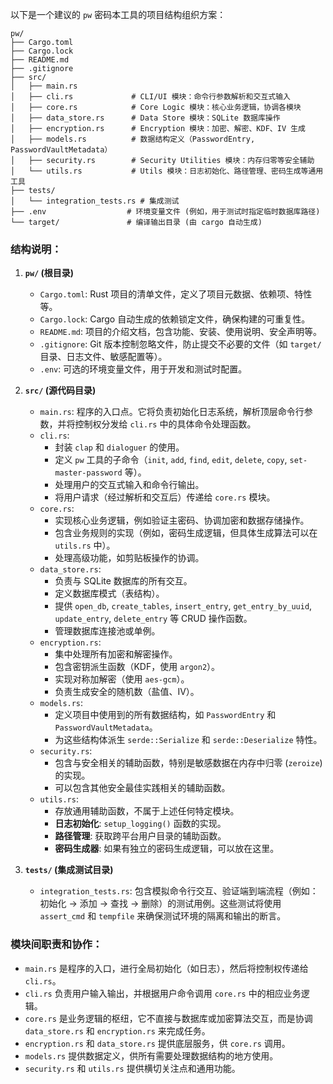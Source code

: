 以下是一个建议的 `pw` 密码本工具的项目结构组织方案：

```
pw/
├── Cargo.toml
├── Cargo.lock
├── README.md
├── .gitignore
├── src/
│   ├── main.rs
│   ├── cli.rs             # CLI/UI 模块：命令行参数解析和交互式输入
│   ├── core.rs            # Core Logic 模块：核心业务逻辑，协调各模块
│   ├── data_store.rs      # Data Store 模块：SQLite 数据库操作
│   ├── encryption.rs      # Encryption 模块：加密、解密、KDF、IV 生成
│   ├── models.rs          # 数据结构定义（PasswordEntry, PasswordVaultMetadata）
│   ├── security.rs        # Security Utilities 模块：内存归零等安全辅助
│   └── utils.rs           # Utils 模块：日志初始化、路径管理、密码生成等通用工具
├── tests/
│   └── integration_tests.rs # 集成测试
├── .env                  # 环境变量文件 (例如，用于测试时指定临时数据库路径)
└── target/               # 编译输出目录 (由 cargo 自动生成)
```

### 结构说明：

1.  **`pw/` (根目录)**

      * `Cargo.toml`: Rust 项目的清单文件，定义了项目元数据、依赖项、特性等。
      * `Cargo.lock`: Cargo 自动生成的依赖锁定文件，确保构建的可重复性。
      * `README.md`: 项目的介绍文档，包含功能、安装、使用说明、安全声明等。
      * `.gitignore`: Git 版本控制忽略文件，防止提交不必要的文件（如 `target/` 目录、日志文件、敏感配置等）。
      * `.env`: 可选的环境变量文件，用于开发和测试时配置。

2.  **`src/` (源代码目录)**

      * `main.rs`: 程序的入口点。它将负责初始化日志系统，解析顶层命令行参数，并将控制权分发给 `cli.rs` 中的具体命令处理函数。
      * `cli.rs`:
          * 封装 `clap` 和 `dialoguer` 的使用。
          * 定义 `pw` 工具的子命令（`init`, `add`, `find`, `edit`, `delete`, `copy`, `set-master-password` 等）。
          * 处理用户的交互式输入和命令行输出。
          * 将用户请求（经过解析和交互后）传递给 `core.rs` 模块。
      * `core.rs`:
          * 实现核心业务逻辑，例如验证主密码、协调加密和数据存储操作。
          * 包含业务规则的实现（例如，密码生成逻辑，但具体生成算法可以在 `utils.rs` 中）。
          * 处理高级功能，如剪贴板操作的协调。
      * `data_store.rs`:
          * 负责与 SQLite 数据库的所有交互。
          * 定义数据库模式（表结构）。
          * 提供 `open_db`, `create_tables`, `insert_entry`, `get_entry_by_uuid`, `update_entry`, `delete_entry` 等 CRUD 操作函数。
          * 管理数据库连接池或单例。
      * `encryption.rs`:
          * 集中处理所有加密和解密操作。
          * 包含密钥派生函数（KDF，使用 `argon2`）。
          * 实现对称加解密（使用 `aes-gcm`）。
          * 负责生成安全的随机数（盐值、IV）。
      * `models.rs`:
          * 定义项目中使用到的所有数据结构，如 `PasswordEntry` 和 `PasswordVaultMetadata`。
          * 为这些结构体派生 `serde::Serialize` 和 `serde::Deserialize` 特性。
      * `security.rs`:
          * 包含与安全相关的辅助函数，特别是敏感数据在内存中归零 (`zeroize`) 的实现。
          * 可以包含其他安全最佳实践相关的辅助函数。
      * `utils.rs`:
          * 存放通用辅助函数，不属于上述任何特定模块。
          * **日志初始化**: `setup_logging()` 函数的实现。
          * **路径管理**: 获取跨平台用户目录的辅助函数。
          * **密码生成器**: 如果有独立的密码生成逻辑，可以放在这里。

3.  **`tests/` (集成测试目录)**

      * `integration_tests.rs`: 包含模拟命令行交互、验证端到端流程（例如：初始化 -\> 添加 -\> 查找 -\> 删除）的测试用例。这些测试将使用 `assert_cmd` 和 `tempfile` 来确保测试环境的隔离和输出的断言。

### 模块间职责和协作：

  * `main.rs` 是程序的入口，进行全局初始化（如日志），然后将控制权传递给 `cli.rs`。
  * `cli.rs` 负责用户输入输出，并根据用户命令调用 `core.rs` 中的相应业务逻辑。
  * `core.rs` 是业务逻辑的枢纽，它不直接与数据库或加密算法交互，而是协调 `data_store.rs` 和 `encryption.rs` 来完成任务。
  * `encryption.rs` 和 `data_store.rs` 提供底层服务，供 `core.rs` 调用。
  * `models.rs` 提供数据定义，供所有需要处理数据结构的地方使用。
  * `security.rs` 和 `utils.rs` 提供横切关注点和通用功能。